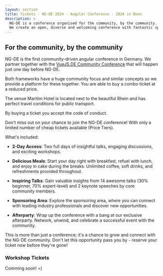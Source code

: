 ```yaml
---
layout: section
title: Tickets - NG-DE 2024 - Angular Conference - 2024 in Bonn
description: >
  NG-DE is a conference organised for the community, by the community.
  We create an open, diverse and welcoming conference with fantastic speakers and a warm and friendly environment.
---
```


## For the community, by the community

NG-DE is the first community-driven angular conference in Germany. We partner together with the [VueJS.DE Community Conference](https://conf.vuejs.de) that will happen just one day before NG-DE. 

Both frameworks have a huge community focus and similar concepts so we provide a platform for these together. You are able to buy a combo ticket at a reduced price.

The venue Maritim Hotel is located next to the beautiful Rhein and has perfect travel conditions for public transport.

By buying a ticket you accept the code of conduct.

Don't miss out on your chance to join the NG-DE conference! With only a limited number of cheap tickets available (Price Tiers).

What's included:

- **2-Day Access**: Two full days of insightful talks, engaging discussions, and exciting workshops.

- **Delicious Meals**: Start your day right with breakfast, refuel with lunch, and enjoy in cake during the breaks. Unlimited coffee, soft drinks, and refreshments provided throughout.

- **Inspiring Talks**: Gain valuable insights from 14 awesome talks (30% beginner, 70% expert-level) and 2 keynote speeches by core community members.

- **Sponsoring Area**: Explore the sponsoring area, where you can  connect with leading industry professionals and discover new opportunities.

- **Afterparty**: Wrap up the conference with a bang at our exclusive afterparty. Network, unwind, and celebrate a successful event with the community.

This is more than just a conference; it's a chance to grow and connect with the NG-DE community. Don't let this opportunity pass you by - reserve your ticket now before they're gone!


<tito-widget event="ng-de/ng-de-conf-2024" releases="nbqczabenoa,ng-de-2-day-price-tier-1-copy,ng-de-2-day-price-tier-2-copy,ng-de-2-days"></tito-widget>
 
### Workshop Tickets
Comming soon! =) 
<!--
<tito-widget event="ng-de/ng-de-vuejsde-conf-2022-workshop-day"></tito-widget>

### Combo Tickets
<tito-widget event="ng-de/vuejsde-conf-2022" releases="ngtgyud9c9c,ng-de-conf-2-day-pass-from-moduliths-to-micro-frontends-workshop,ng-de-conf-2-day-pass-rxjs-for-angular-workshop,ng-de-conf-2-day-pass-implementing-desktop-class-productivity-apps-with-angular-and-project-fugu-workshop,ng-de-conf-2-day-pass-handling-state-in-angular-applications-ngrx-store-and-componentstore-workshop,epljcabgrs8"></tito-widget>
-->
<script>
  const url = new URL(location.href)
  const searchParams = new URLSearchParams(url.searchParams);

  if (searchParams.has("voucher")) {
    const widgets = document.querySelectorAll('tito-widget');
    for(const widget of widgets){
      widget.setAttribute("discount-code", searchParams.get("voucher"))
    }
  }
</script>
